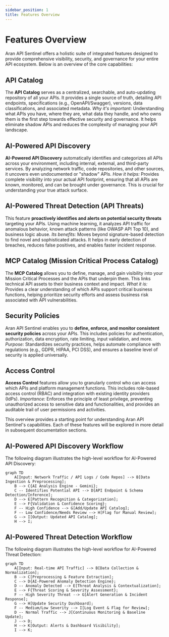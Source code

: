 ```yaml
---
sidebar_position: 1
title: Features Overview
---
```


# Features Overview

Aran API Sentinel offers a holistic suite of integrated features designed to provide comprehensive visibility, security, and governance for your entire API ecosystem. Below is an overview of the core capabilities:

## API Catalog

The **API Catalog** serves as a centralized, searchable, and auto-updating repository of all your APIs. It provides a single source of truth, detailing API endpoints, specifications (e.g., OpenAPI/Swagger), versions, data classifications, and associated metadata.
*Why it's important:* Understanding what APIs you have, where they are, what data they handle, and who owns them is the first step towards effective security and governance. It helps eliminate shadow APIs and reduces the complexity of managing your API landscape.

## AI-Powered API Discovery

**AI-Powered API Discovery** automatically identifies and categorizes all APIs across your environment, including internal, external, and third-party services. By analyzing network traffic, code repositories, and other sources, it uncovers even undocumented or "shadow" APIs.
*How it helps:* Provides complete visibility into your actual API footprint, ensuring that all APIs are known, monitored, and can be brought under governance. This is crucial for understanding your true attack surface.

## AI-Powered Threat Detection (API Threats)

This feature **proactively identifies and alerts on potential security threats** targeting your APIs. Using machine learning, it analyzes API traffic for anomalous behavior, known attack patterns (like OWASP API Top 10), and business logic abuse.
*Its benefits:* Moves beyond signature-based detection to find novel and sophisticated attacks. It helps in early detection of breaches, reduces false positives, and enables faster incident response.

## MCP Catalog (Mission Critical Process Catalog)

The **MCP Catalog** allows you to define, manage, and gain visibility into your Mission Critical Processes and the APIs that underpin them. This links technical API assets to their business context and impact.
*What it is:* Provides a clear understanding of which APIs support critical business functions, helping prioritize security efforts and assess business risk associated with API vulnerabilities.

## Security Policies

Aran API Sentinel enables you to **define, enforce, and monitor consistent security policies** across your APIs. This includes policies for authentication, authorization, data encryption, rate limiting, input validation, and more.
*Purpose:* Standardizes security practices, helps automate compliance with regulations (e.g., GDPR, HIPAA, PCI DSS), and ensures a baseline level of security is applied universally.

## Access Control

**Access Control** features allow you to granularly control who can access which APIs and platform management functions. This includes role-based access control (RBAC) and integration with existing identity providers (IdPs).
*Importance:* Enforces the principle of least privilege, preventing unauthorized access to sensitive data and functionalities, and provides an auditable trail of user permissions and activities.

This overview provides a starting point for understanding Aran API Sentinel's capabilities. Each of these features will be explored in more detail in subsequent documentation sections.

## AI-Powered API Discovery Workflow

The following diagram illustrates the high-level workflow for AI-Powered API Discovery:

```mermaid
graph TD
    A[Input: Network Traffic / API Logs / Code Repos] --> B[Data Ingestion & Preprocessing];
    B --> C{AI Analysis Engine - Gemini};
    C -- Identifies Potential API --> D[API Endpoint & Schema Detection/Inference];
    D --> E[Pattern Recognition & Categorization];
    E --> F{Validation & Confidence Scoring};
    F -- High Confidence --> G[Add/Update API Catalog];
    F -- Low Confidence/Needs Review --> H[Flag for Manual Review];
    G --> I[Output: Updated API Catalog];
    H --> I;
```

## AI-Powered Threat Detection Workflow

The following diagram illustrates the high-level workflow for AI-Powered Threat Detection:

```mermaid
graph TD
    A[Input: Real-time API Traffic] --> B[Data Collection & Normalization];
    B --> C[Preprocessing & Feature Extraction];
    C --> D{AI-Powered Anomaly Detection Engine};
    D -- Anomaly Detected --> E[Threat Analysis & Contextualization];
    E --> F{Threat Scoring & Severity Assessment};
    F -- High Severity Threat --> G[Alert Generation & Incident Response];
    G --> H[Update Security Dashboard];
    F -- Medium/Low Severity --> I[Log Event & Flag for Review];
    D -- Normal Traffic --> J[Continuous Monitoring & Baseline Update];
    J --> D;
    H --> K[Output: Alerts & Dashboard Visibility];
    I --> K;
```
